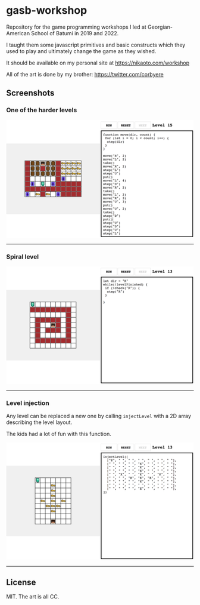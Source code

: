 # gasb-workshop
Repository for the game programming workshops I led at Georgian-American School of Batumi in 2019 and 2022.

I taught them some javascript primitives and basic constructs which they used to play and ultimately change the game as they wished.

It should be available on my personal site at https://nikaoto.com/workshop

All of the art is done by my brother:
https://twitter.com/corbyere

## Screenshots

### One of the harder levels

![Screenshot 1](screenshot-1.png)

---

### Spiral level

![Screenshot 2](screenshot-2.png)

---

### Level injection

Any level can be replaced a new one by calling `injectLevel` with a 2D array describing the level layout.

The kids had a lot of fun with this function.

![Screenshot 3](screenshot-3.png)

---

## License

MIT. The art is all CC.
